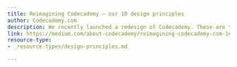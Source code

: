 ```yaml
---
title: Reimagining Codecademy – our 10 design principles
author: Codecademy.com
description: We recently launched a redesign of Codecademy. These are the main design principles that helped us guide through this 3-month undertaking.
link: https://medium.com/about-codecademy/reimagining-codecademy-com-1ebd994e2c08
resource-type:
- _resource-types/design-principles.md   

---
```

